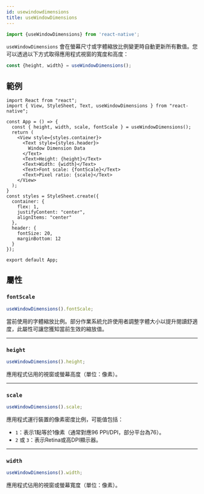 ```yaml
---
id: usewindowdimensions
title: useWindowDimensions
---
```


```jsx
import {useWindowDimensions} from 'react-native';
```

`useWindowDimensions` 會在螢幕尺寸或字體縮放比例變更時自動更新所有數值。您可以透過以下方式取得應用程式視窗的寬度和高度：

```jsx
const {height, width} = useWindowDimensions();
```

## 範例

```SnackPlayer name=useWindowDimensions&supportedPlatforms=ios,android
import React from "react";
import { View, StyleSheet, Text, useWindowDimensions } from "react-native";

const App = () => {
  const { height, width, scale, fontScale } = useWindowDimensions();
  return (
    <View style={styles.container}>
      <Text style={styles.header}>
        Window Dimension Data
      </Text>
      <Text>Height: {height}</Text>
      <Text>Width: {width}</Text>
      <Text>Font scale: {fontScale}</Text>
      <Text>Pixel ratio: {scale}</Text>
    </View>
  );
}
const styles = StyleSheet.create({
  container: {
    flex: 1,
    justifyContent: "center",
    alignItems: "center"
  },
  header: {
    fontSize: 20,
    marginBottom: 12
  }
});

export default App;
```

## 屬性

### `fontScale`

```jsx
useWindowDimensions().fontScale;
```

當前使用的字體縮放比例。部分作業系統允許使用者調整字體大小以提升閱讀舒適度，此屬性可讓您獲知當前生效的縮放值。

---

### `height`

```jsx
useWindowDimensions().height;
```

應用程式佔用的視窗或螢幕高度（單位：像素）。

---

### `scale`

```jsx
useWindowDimensions().scale;
```

應用程式運行裝置的像素密度比例，可能值包括：

- `1`：表示1點等於1像素（通常對應96 PPI/DPI，部分平台為76）。
- `2` 或 `3`：表示Retina或高DPI顯示器。

---

### `width`

```jsx
useWindowDimensions().width;
```

應用程式佔用的視窗或螢幕寬度（單位：像素）。